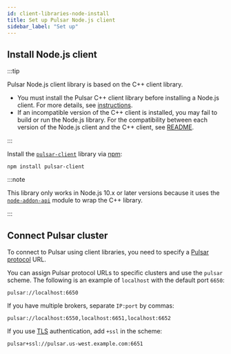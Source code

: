 ```yaml
---
id: client-libraries-node-install
title: Set up Pulsar Node.js client
sidebar_label: "Set up"
---
```


## Install Node.js client

:::tip

Pulsar Node.js client library is based on the C++ client library. 
* You must install the Pulsar C++ client library before installing a Node.js client. For more details, see [instructions](client-libraries-cpp.md).
* If an incompatible version of the C++ client is installed, you may fail to build or run the Node.js library. For the compatibility between each version of the Node.js client and the C++ client, see [README](https://github.com/apache/pulsar-client-node/blob/master/README.md).

:::

Install the [`pulsar-client`](https://www.npmjs.com/package/pulsar-client) library via [npm](https://www.npmjs.com/):

```shell
npm install pulsar-client
```

:::note

This library only works in Node.js 10.x or later versions because it uses the [`node-addon-api`](https://github.com/nodejs/node-addon-api) module to wrap the C++ library.

:::

## Connect Pulsar cluster

To connect to Pulsar using client libraries, you need to specify a [Pulsar protocol](developing-binary-protocol.md) URL.

You can assign Pulsar protocol URLs to specific clusters and use the `pulsar` scheme. The following is an example of `localhost` with the default port `6650`:

```http
pulsar://localhost:6650
```

If you have multiple brokers, separate `IP:port` by commas:

```http
pulsar://localhost:6550,localhost:6651,localhost:6652
```

If you use [TLS](security-tls-authentication.md) authentication, add `+ssl` in the scheme:

```http
pulsar+ssl://pulsar.us-west.example.com:6651
```